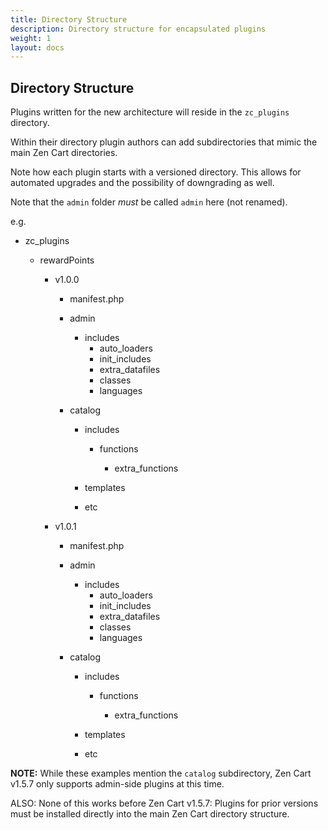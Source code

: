 ```yaml
---
title: Directory Structure
description: Directory structure for encapsulated plugins 
weight: 1 
layout: docs
---
```


## Directory Structure

Plugins written for the new architecture will reside in the `zc_plugins` directory.

Within their directory plugin authors can add subdirectories that mimic the main Zen Cart directories.

Note how each plugin starts with a versioned directory. 
This allows for automated upgrades and the possibility of downgrading as well.

Note that the `admin` folder *must* be called `admin` here (not renamed). 

e.g.

- zc_plugins

    - rewardPoints

        - v1.0.0
            - manifest.php
      
            - admin
      
                - includes
                    - auto_loaders
                    - init_includes
                    - extra_datafiles
                    - classes
                    - languages
      
            - catalog
      
                - includes
      
                    - functions
      
                        - extra_functions
      
                - templates
                - etc

        - v1.0.1
            - manifest.php
      
            - admin
      
                - includes
                    - auto_loaders
                    - init_includes
                    - extra_datafiles
                    - classes
                    - languages
      
            - catalog
      
                - includes
      
                    - functions
      
                        - extra_functions
      
                - templates
                - etc

**NOTE:** While these examples mention the `catalog` subdirectory, Zen Cart v1.5.7 only supports admin-side plugins at this time.

ALSO: None of this works before Zen Cart v1.5.7: Plugins for prior versions must be installed directly into the main Zen Cart directory structure.
